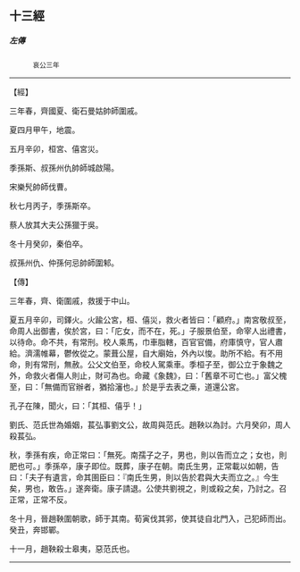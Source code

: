 

## 十三經

##### 左傳
　　　`哀公三年`

* * *

【經】

三年春，齊國夏、衛石曼姑帥師圍戚。

夏四月甲午，地震。

五月辛卯，桓宮、僖宮災。

季孫斯、叔孫州仇帥師城啟陽。

宋樂髠帥師伐曹。

秋七月丙子，季孫斯卒。

蔡人放其大夫公孫獵于吳。

冬十月癸卯，秦伯卒。

叔孫州仇、仲孫何忌帥師圍邾。

【傳】

三年春，齊、衛圍戚，救援于中山。

夏五月辛卯，司鐸火。火踰公宮，桓、僖災，救火者皆曰：「顧府。」南宮敬叔至，命周人出御書，俟於宮，曰：「庀女，而不在，死。」子服景伯至，命宰人出禮書，以待命。命不共，有常刑。校人乘馬，巾車脂轄，百官官備，府庫慎守，官人肅給。濟濡帷幕，鬱攸從之。蒙葺公屋，自大廟始，外內以悛。助所不給。有不用命，則有常刑，無赦。公父文伯至，命校人駕乘車。季桓子至，御公立于象魏之外，命救火者傷人則止，財可為也。命藏《象魏》，曰：「舊章不可亡也。」富父槐至，曰：「無備而官辦者，猶拾瀋也。」於是乎去表之槀，道還公宮。

孔子在陳，聞火，曰：「其桓、僖乎！」

劉氏、范氏世為婚姻，萇弘事劉文公，故周與范氏。趙鞅以為討。六月癸卯，周人殺萇弘。

秋，季孫有疾，命正常曰：「無死。南孺子之子，男也，則以告而立之；女也，則肥也可。」季孫卒，康子即位。既葬，康子在朝。南氏生男，正常載以如朝，告曰：「夫子有遺言，命其圉臣曰：『南氏生男，則以告於君與大夫而立之。』今生矣，男也，敢告。」遂奔衛。康子請退。公使共劉視之，則或殺之矣，乃討之。召正常，正常不反。

冬十月，晉趙鞅圍朝歌，師于其南。荀寅伐其郛，使其徒自北門入，己犯師而出。癸丑，奔邯鄲。

十一月，趙鞅殺士皋夷，惡范氏也。

* * *

